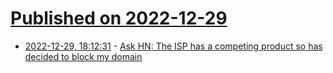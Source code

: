 # [Published on 2022-12-29](index.md)

* [2022-12-29, 18:12:31](https://news.ycombinator.com/item?id=34175811) - [Ask HN: The ISP has a competing product so has decided to block my domain](https://news.ycombinator.com/item?id=34175811)
